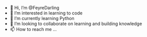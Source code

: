 - 👋 Hi, I’m @FeyreDarling
- 👀 I’m interested in learning to code
- 🌱 I’m currently learning Python
- 💞️ I’m looking to collaborate on learning and building knowledge
- 📫 How to reach me ...

<!---
FeyreDarling/FeyreDarling is a ✨ special ✨ repository because its `README.md` (this file) appears on your GitHub profile.
You can click the Preview link to take a look at your changes.
--->
